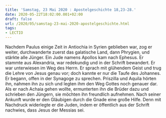 ```yaml
---
title: 'Samstag, 23 Mai 2020 : Apostelgeschichte 18,23-28.'
date: 2020-05-22T18:02:00.001+02:00
draft: false
url: /2020/05/samstag-23-mai-2020-apostelgeschichte.html
tags: 
- LECTIO
---
```


Nachdem Paulus einige Zeit in Antiochia in Syrien geblieben war, zog er weiter, durchwanderte zuerst das galatische Land, dann Phrygien, und stärkte alle Jünger. Ein Jude namens Apollos kam nach Ephesus. Er stammte aus Alexandria, war redekundig und in der Schrift bewandert. Er war unterwiesen im Weg des Herrn. Er sprach mit glühendem Geist und trug die Lehre von Jesus genau vor; doch kannte er nur die Taufe des Johannes. Er begann, offen in der Synagoge zu sprechen. Priszilla und Aquila hörten ihn, nahmen ihn zu sich und legten ihm den Weg Gottes noch genauer dar. Als er nach Achaia gehen wollte, ermunterten ihn die Brüder dazu und schrieben den Jüngern, sie möchten ihn freundlich aufnehmen. Nach seiner Ankunft wurde er den Gläubigen durch die Gnade eine große Hilfe. Denn mit Nachdruck widerlegte er die Juden, indem er öffentlich aus der Schrift nachwies, dass Jesus der Messias sei.